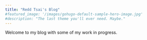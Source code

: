 ```yaml
---
title: "Redd Tsai's Blog"
#featured_image: '/images/gohugo-default-sample-hero-image.jpg'
#description: "The last theme you'll ever need. Maybe."
---
```

Welcome to my blog with some of my work in progress.